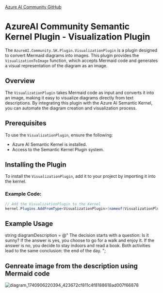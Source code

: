 [Azure AI Community GitHub](https://github.com/Azure-AI-Community)

# AzureAI Community Semantic Kernel Plugin - Visualization Plugin

The `AzureAI.Community.SK.Plugin.VisualizationPlugin` is a plugin designed to convert Mermaid diagrams into images. This plugin provides the `VisualizationToImage` function, which accepts Mermaid code and generates a visual representation of the diagram as an image.

## Overview

The `VisualizationPlugin` takes Mermaid code as input and converts it into an image, making it easy to visualize diagrams directly from text descriptions. By integrating this plugin with the Azure AI Semantic Kernel, you can automate the diagram creation and visualization process.

## Prerequisites

To use the `VisualizationPlugin`, ensure the following:

- Azure AI Semantic Kernel is installed.
- Access to the Semantic Kernel Plugin system.

## Installing the Plugin

To install the `VisualizationPlugin`, add it to your project by importing it into the kernel.

### Example Code:

```csharp
// Add the VisualizationPlugin to the Kernel
kernel.Plugins.AddFromType<VisualizationPlugin>(nameof(VisualizationPlugin));

```

## Example Usage

string diagramDescription = @"
The decision starts with a question: Is it sunny? If the answer is yes, you choose to go for a walk and enjoy it.
If the answer is no, you decide to stay indoors and read a book. Both activities lead to the same conclusion: the end of the day. 
";

## Genreate image from the description using Mermaid code
![diagram_1740906220394_423672cf811c4f8188618ad007f66878](https://github.com/user-attachments/assets/a623dbd5-cfc9-4b46-9872-1909c089d8ce)


